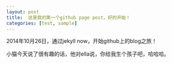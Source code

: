 ```yaml
---
layout: post
title:  这是我的第一个github page post，好的开始！
categories: [test, sample]
---
```


2014年10月26日，通过jekyll now，开始github上的blog之旅！

小猫今天说了很有趣的话，他对ella说，你给我生个孩子吧，哈哈哈。
